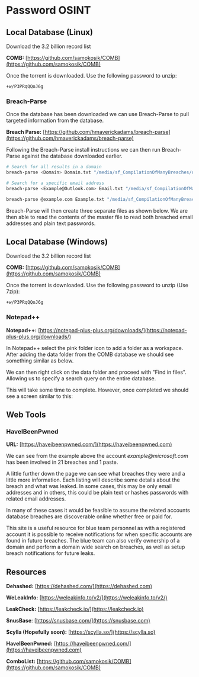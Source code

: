 # Password OSINT

## Local Database (Linux)

Download the 3.2 billion record list

**COMB:** [https://github.com/samokosik/COMB](https://github.com/samokosik/COMB)

Once the torrent is downloaded. Use the following password to unzip:

```
+w/P3PRqQQoJ6g
```

### Breach-Parse

Once the database has been downloaded we can use Breach-Parse to pull targeted information from the database.

**Breach Parse:** [https://github.com/hmaverickadams/breach-parse](https://github.com/hmaverickadams/breach-parse)

Following the Breach-Parse install instructions we can then run Breach-Parse against the database downloaded earlier.

```bash
# Search for all results in a domain
breach-parse <Domain> Domain.txt "/media/sf_CompilationOfManyBreaches/data"

# Search for a specific email address
breach-parse <Example@Outlook.com> Email.txt "/media/sf_CompilationOfManyBreaches/data"
```

```bash
breach-parse @example.com Example.txt "/media/sf_CompilationOfManyBreaches/data"  
```

Breach-Parse will then create three separate files as shown below. We are then able to read the contents of the master file to read both breached email addresses and plain text passwords.


## Local Database (Windows)

Download the 3.2 billion record list

**COMB:** [https://github.com/samokosik/COMB](https://github.com/samokosik/COMB)

Once the torrent is downloaded. Use the following password to unzip (Use 7zip):

```
+w/P3PRqQQoJ6g
```

### Notepad++

**Notepad++:** [https://notepad-plus-plus.org/downloads/](https://notepad-plus-plus.org/downloads/)

In Notepad++ select the pink folder icon to add a folder as a workspace. After adding the data folder from the COMB database we should see something similar as below.


We can then right click on the data folder and proceed with "Find in files". Allowing us to specify a search query on the entire database.


This will take some time to complete. However, once completed we should see a screen similar to this:


## Web Tools

### HaveIBeenPwned

**URL:** [https://haveibeenpwned.com/](https://haveibeenpwned.com)


We can see from the example above the account _example@microsoft.com_ has been involved in 21 breaches and 1 paste.

A little further down the page we can see what breaches they were and a little more information. Each listing will describe some details about the breach and what was leaked. In some cases, this may be only email addresses and in others, this could be plain text or hashes passwords with related email addresses.


In many of these cases it would be feasible to assume the related accounts database breaches are discoverable online whether free or paid for.

This site is a useful resource for blue team personnel as with a registered account it is possible to receive notifications for when specific accounts are found in future breaches. The blue team can also verify ownership of a domain and perform a domain wide search on breaches, as well as setup breach notifications for future leaks.

## Resources

**Dehashed:** [https://dehashed.com/](https://dehashed.com)

**WeLeakInfo:** [https://weleakinfo.to/v2/](https://weleakinfo.to/v2/)

**LeakCheck:** [https://leakcheck.io/](https://leakcheck.io)

**SnusBase**: [https://snusbase.com/](https://snusbase.com)

**Scylla (Hopefully soon):** [https://scylla.so/](https://scylla.so)

**HaveIBeenPwned:** [https://haveibeenpwned.com/](https://haveibeenpwned.com)

**ComboList:** [https://github.com/samokosik/COMB](https://github.com/samokosik/COMB)

